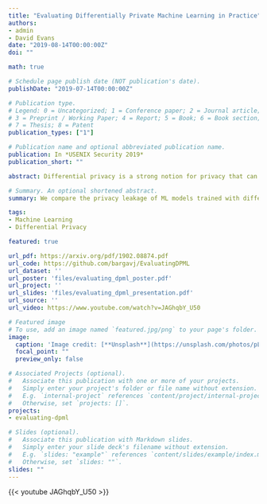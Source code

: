 ```yaml
---
title: "Evaluating Differentially Private Machine Learning in Practice"
authors:
- admin
- David Evans
date: "2019-08-14T00:00:00Z"
doi: ""

math: true

# Schedule page publish date (NOT publication's date).
publishDate: "2019-07-14T00:00:00Z"

# Publication type.
# Legend: 0 = Uncategorized; 1 = Conference paper; 2 = Journal article;
# 3 = Preprint / Working Paper; 4 = Report; 5 = Book; 6 = Book section;
# 7 = Thesis; 8 = Patent
publication_types: ["1"]

# Publication name and optional abbreviated publication name.
publication: In *USENIX Security 2019*
publication_short: ""

abstract: Differential privacy is a strong notion for privacy that can be used to prove formal guarantees, in terms of a privacy budget, $\epsilon$, about how much information is leaked by a mechanism. When used in privacy-preserving machine learning, the goal is typically to limit what can be inferred from the model about individual training records. However, the calibration of the privacy budget is not well understood. Implementations of privacy-preserving machine learning often select large values of $\epsilon$ in order to get acceptable utility of the model, with little understanding of the impact of such choices on meaningful privacy. Moreover, in scenarios where iterative learning procedures are used, relaxed definitions of differential privacy are often used which appear to reduce the needed privacy budget but present poorly understood trade-offs between privacy and utility. In this paper, we quantify the impact of these choices on privacy in experiments with logistic regression and neural network models. Our main finding is that there is no way to obtain privacy for free -- relaxed definitions of differential privacy that reduce the amount of noise needed to improve utility also increase the measured privacy leakage. Current mechanisms for differentially private machine learning rarely offer acceptable utility-privacy trade-offs for complex learning tasks$:$ settings that provide limited accuracy loss provide little effective privacy, and settings that provide strong privacy result in useless models.

# Summary. An optional shortened abstract.
summary: We compare the privacy leakage of ML models trained with different differential privacy relaxations and different privacy budgets.

tags:
- Machine Learning
- Differential Privacy

featured: true

url_pdf: https://arxiv.org/pdf/1902.08874.pdf
url_code: https://github.com/bargavj/EvaluatingDPML
url_dataset: ''
url_poster: 'files/evaluating_dpml_poster.pdf'
url_project: ''
url_slides: 'files/evaluating_dpml_presentation.pdf'
url_source: ''
url_video: https://www.youtube.com/watch?v=JAGhqbY_U50

# Featured image
# To use, add an image named `featured.jpg/png` to your page's folder. 
image:
  caption: 'Image credit: [**Unsplash**](https://unsplash.com/photos/pLCdAaMFLTE)'
  focal_point: ""
  preview_only: false

# Associated Projects (optional).
#   Associate this publication with one or more of your projects.
#   Simply enter your project's folder or file name without extension.
#   E.g. `internal-project` references `content/project/internal-project/index.md`.
#   Otherwise, set `projects: []`.
projects:
- evaluating-dpml

# Slides (optional).
#   Associate this publication with Markdown slides.
#   Simply enter your slide deck's filename without extension.
#   E.g. `slides: "example"` references `content/slides/example/index.md`.
#   Otherwise, set `slides: ""`.
slides: ""
---
```

{{< youtube JAGhqbY_U50 >}}
